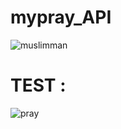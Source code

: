 # mypray_API

![muslimman](https://user-images.githubusercontent.com/42030023/100400677-a137aa80-3057-11eb-8c52-f82801faaaf6.png)
<h1> TEST : </h1>




![pray](https://user-images.githubusercontent.com/42030023/100401052-a8ab8380-3058-11eb-9907-44b3afb5a476.png)
